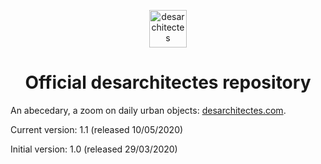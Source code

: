<!-- markdownlint-disable no-inline-html -->
<p align="center">
  <a href="https://www.desarchitectes.com">
    <img alt="desarchitectes" src="https://www.desarchitectes.com/d_favicon.png" width="60" />
  </a>
</p>
<h1 align="center">
  Official desarchitectes repository
</h1>

An abecedary, a zoom on daily urban objects: [desarchitectes.com](https://desarchitectes.com).

Current version: 1.1 (released 10/05/2020)

Initial version: 1.0 (released 29/03/2020)
